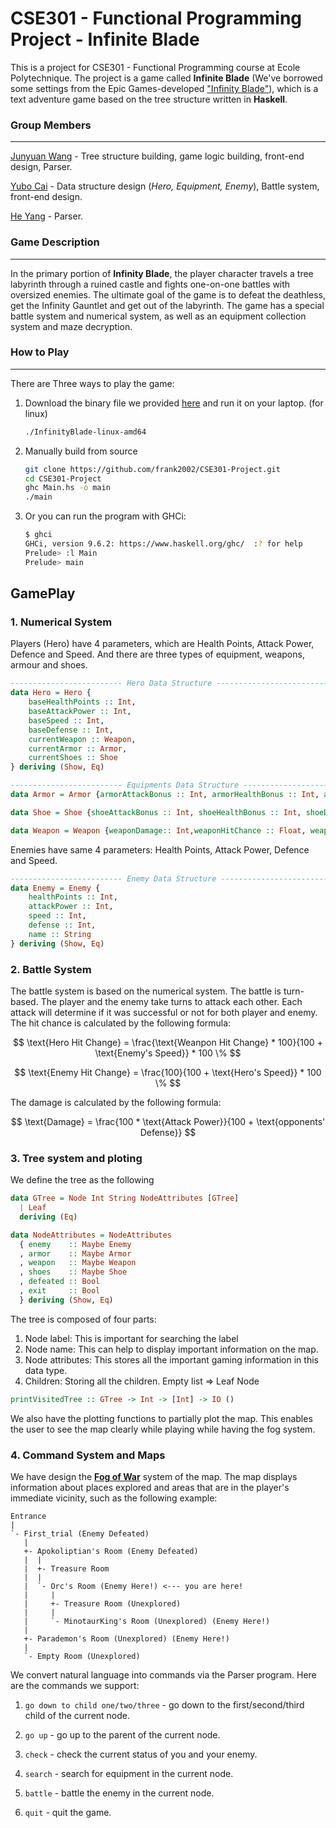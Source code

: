 # CSE301 - Functional Programming Project - Infinite Blade

This is a project for CSE301 - Functional Programming course at Ecole Polytechnique. The project is a game called **Infinite Blade** (We've borrowed some settings from the Epic Games-developed ["Infinity Blade"](https://en.wikipedia.org/wiki/Infinity_Blade)), which is a text adventure game based on the tree structure written in **Haskell**. 

### Group Members

---

[Junyuan Wang](https://github.com/frank2002/CSE301-Project/tree/main) - Tree structure building, game logic building, front-end design, Parser.

[Yubo Cai](https://github.com/yubocai-poly) - Data structure design (*Hero, Equipment, Enemy*), Battle system, front-end design.

[He Yang](https://github.com/yhecb) - Parser.

### Game Description

---

In the primary portion of **Infinity Blade**, the player character travels a tree labyrinth through a ruined castle and fights one-on-one battles with oversized enemies. The ultimate goal of the game is to defeat the deathless, get the Infinity Gauntlet and get out of the labyrinth. The game has a special battle system and numerical system, as well as an equipment collection system and maze decryption.

### How to Play
---
There are Three ways to play the game:
1. Download the binary file we provided [here](https://github.com/frank2002/CSE301-Project/releases) and run it on your laptop. (for linux)
   ```bash
   ./InfinityBlade-linux-amd64
   ```

2. Manually build from source
    ```bash
    git clone https://github.com/frank2002/CSE301-Project.git
    cd CSE301-Project
    ghc Main.hs -o main
    ./main
    ``` 

3. Or you can run the program with GHCi:
    ```bash
    $ ghci
    GHCi, version 9.6.2: https://www.haskell.org/ghc/  :? for help
    Prelude> :l Main
    Prelude> main
    ```

## GamePlay
### 1. Numerical System
Players (Hero) have 4 parameters, which are Health Points, Attack Power, Defence and Speed. And there are three types of equipment, weapons, armour and shoes.
```haskell
------------------------- Hero Data Structure -------------------------
data Hero = Hero {
    baseHealthPoints :: Int,
    baseAttackPower :: Int,
    baseSpeed :: Int,
    baseDefense :: Int,
    currentWeapon :: Weapon,
    currentArmor :: Armor,
    currentShoes :: Shoe
} deriving (Show, Eq)

------------------------- Equipments Data Structure -------------------------
data Armor = Armor {armorAttackBonus :: Int, armorHealthBonus :: Int, armorDefense :: Int, armorName :: String } deriving (Show,Eq)

data Shoe = Shoe {shoeAttackBonus :: Int, shoeHealthBonus :: Int, shoeDefense :: Int, shoeSpeed::Int, shoeName :: String } deriving (Show,Eq)

data Weapon = Weapon {weaponDamage:: Int,weaponHitChance :: Float, weaponName :: String } deriving (Show,Eq)
```
Enemies have same 4 parameters: Health Points, Attack Power, Defence and Speed.
```haskell
------------------------- Enemy Data Structure -------------------------
data Enemy = Enemy {
    healthPoints :: Int,
    attackPower :: Int,
    speed :: Int,
    defense :: Int,
    name :: String
} deriving (Show, Eq)
``` 
### 2. Battle System
The battle system is based on the numerical system. The battle is turn-based. The player and the enemy take turns to attack each other. Each attack will determine if it was successful or not for both player and enemy. The hit chance is calculated by the following formula:

$$
\text{Hero Hit Change} = \frac{\text{Weanpon Hit Change} * 100}{100 + \text{Enemy's Speed}} * 100 \%
$$

$$
\text{Enemy Hit Change} = \frac{100}{100 + \text{Hero's Speed}} * 100 \%
$$

The damage is calculated by the following formula:

$$
\text{Damage} = \frac{100 * \text{Attack Power}}{100 + \text{opponents' Defense}}
$$

### 3. Tree system and ploting
We define the tree as the following 
```haskell
data GTree = Node Int String NodeAttributes [GTree]
  | Leaf
  deriving (Eq)

data NodeAttributes = NodeAttributes
  { enemy    :: Maybe Enemy
  , armor    :: Maybe Armor
  , weapon   :: Maybe Weapon
  , shoes    :: Maybe Shoe
  , defeated :: Bool
  , exit     :: Bool
  } deriving (Show, Eq)
```
The tree is composed of four parts: 
1. Node label: This is important for searching the label
2. Node name: This can help to display important information on the map.
3. Node attributes: This stores all the important gaming information in this data type.
4. Children: Storing all the children. Empty list => Leaf Node

```haskell
printVisitedTree :: GTree -> Int -> [Int] -> IO ()
```
We also have the plotting functions to partially plot the map. This enables the user to see the map clearly while playing while having the fog system.


### 4. Command System and Maps
We have design the [**Fog of War**](https://en.wikipedia.org/wiki/Fog_of_war) system of the map. The map displays information about places explored and areas that are in the player's immediate vicinity, such as the following example:
```
Entrance
|
`- First_trial (Enemy Defeated)
   |
   +- Apokoliptian's Room (Enemy Defeated)
   |  |
   |  +- Treasure Room
   |  |
   |  `- Orc's Room (Enemy Here!) <--- you are here!
   |     |
   |     +- Treasure Room (Unexplored)
   |     |
   |     `- MinotaurKing's Room (Unexplored) (Enemy Here!)
   |
   +- Parademon's Room (Unexplored) (Enemy Here!)
   |
   `- Empty Room (Unexplored)
```
We convert natural language into commands via the Parser program. Here are the commands we support:

1. `go down to child one/two/three` - go down to the first/second/third child of the current node.

2. `go up` - go up to the parent of the current node.

3. `check` - check the current status of you and your enemy.

4. `search` - search for equipment in the current node.

5. `battle` - battle the enemy in the current node.

6. `quit` - quit the game.
